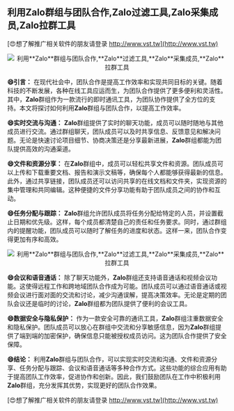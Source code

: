 ## **利用**Zalo**群组与团队合作,**Zalo**过滤工具,**Zalo**采集成员,**Zalo**拉群工具**

[😍想了解推广相关软件的朋友请登录 http://www.vst.tw](http://www.vst.tw)

 <center><img src="https://vst.tw/MP4/tuiguang/png/8.png" alt="利用**Zalo**群组与团队合作,**Zalo**过滤工具,**Zalo**采集成员,**Zalo**拉群工具"></center>

**😄引言：**
在现代社会中，团队合作是提高工作效率和实现共同目标的关键。随着科技的不断发展，各种在线工具应运而生，为团队合作提供了更多便利和灵活性。其中，**Zalo**群组作为一款流行的即时通讯工具，为团队协作提供了全方位的支持。本文将探讨如何利用**Zalo**群组与团队合作，以提高工作效率。

**😄实时交流与沟通：**
**Zalo**群组提供了实时的聊天功能，成员可以随时随地与其他成员进行交流。通过群组聊天，团队成员可以及时共享信息、反馈意见和解决问题。无论是快速讨论项目细节、协商决策还是分享最新进展，**Zalo**群组都能为团队提供高效的沟通渠道。

**😄文件和资源分享：**
在**Zalo**群组中，成员可以轻松共享文件和资源。团队成员可以上传和下载重要文档、报告和演示文稿等，确保每个人都能够获得最新的信息。此外，通过共享链接，团队成员还可以访问共享的在线文档和文件夹，实现资源的集中管理和共同编辑。这种便捷的文件分享功能有助于团队成员之间的协作和互动。

**😄任务分配与跟踪：**
**Zalo**群组允许团队成员将任务分配给特定的人员，并设置截止日期和优先级。这样，每个成员都清楚自己的责任和任务要求。同时，通过群组内的提醒功能，团队成员可以随时了解任务的进度和状态。这样一来，团队合作变得更加有序和高效。

 <center><img src="https://vst.tw/MP4/tuiguang/png/2.png" alt="利用**Zalo**群组与团队合作,**Zalo**过滤工具,**Zalo**采集成员,**Zalo**拉群工具"></center>

**😄会议和语音通话：**
除了聊天功能外，**Zalo**群组还支持语音通话和视频会议功能。这使得远程工作和跨地域团队合作成为可能。团队成员可以通过语音通话或视频会议进行面对面的交流和讨论，减少沟通误解，提高决策效率。无论是定期的团队会议还是临时的讨论，**Zalo**群组都为团队提供了便利的会议工具。

**😄数据安全与隐私保护：**
作为一款安全可靠的通讯工具，**Zalo**群组注重数据安全和隐私保护。团队成员可以放心在群组中交流和分享敏感信息，因为**Zalo**群组提供了端到端的加密保护，确保信息只能被授权成员访问。这为团队合作提供了安全保障。

**😄结论：**
利用**Zalo**群组与团队合作，可以实现实时交流和沟通、文件和资源分享、任务分配与跟踪、会议和语音通话等多种合作方式。这些功能的综合应用有助于提高团队工作效率，促进协作和创新。因此，我们鼓励团队在工作中积极利用**Zalo**群组，充分发挥其优势，实现更好的团队合作效果。

[😍想了解推广相关软件的朋友请登录 http://www.vst.tw](http://www.vst.tw)



